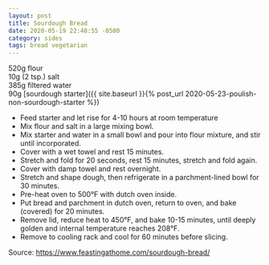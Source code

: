```yaml
---
layout: post
title: Sourdough Bread
date: 2020-05-19 22:48:55 -0500
category: sides
tags: bread vegetarian
---
```

520g flour  
10g (2 tsp.) salt  
385g filtered water  
90g [sourdough starter]({{ site.baseurl }}{% post_url 2020-05-23-poulish-non-sourdough-starter %})

  * Feed starter and let rise for 4-10 hours at room temperature
  * Mix flour and salt in a large mixing bowl.
  * Mix starter and water in a small bowl and pour into flour mixture, and stir until incorporated.
  * Cover with a wet towel and rest 15 minutes.
  * Stretch and fold for 20 seconds, rest 15 minutes, stretch and fold again.
  * Cover with damp towel and rest overnight.
  * Stretch and shape dough, then refrigerate in a parchment-lined bowl for 30 minutes.
  * Pre-heat oven to 500°F with dutch oven inside.
  * Put bread and parchment in dutch oven, return to oven, and bake (covered) for 20 minutes.
  * Remove lid, reduce heat to 450°F, and bake 10-15 minutes, until deeply golden and internal temperature reaches 208°F.
  * Remove to cooling rack and cool for 60 minutes before slicing.

Source: <a href="https://www.feastingathome.com/sourdough-bread/">https://www.feastingathome.com/sourdough-bread/</a>
